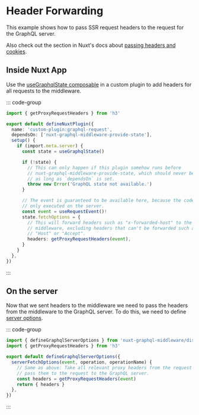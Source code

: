 # Header Forwarding

This example shows how to pass SSR request headers to the request for the
GraphQL server.

Also check out the section in Nuxt's docs about
[passing headers and cookies](https://nuxt.com/docs/getting-started/data-fetching#passing-headers-and-cookies).

## Inside Nuxt App

Use the [useGraphqlState composable](/composables/useGraphqlState) in a custom
plugin to add headers for all requests to the middleware.

::: code-group

```typescript [plugins/graphqlState.ts]
import { getProxyRequestHeaders } from 'h3'

export default defineNuxtPlugin({
  name: 'custom-plugin:graphql-request',
  dependsOn: ['nuxt-graphql-middleware-provide-state'],
  setup() {
    if (import.meta.server) {
      const state = useGraphqlState()

      if (!state) {
        // This can only happen if this plugin somehow runs before
        // nuxt-graphql-middleware-provide-state, which should never be the case
        // as long as `dependsOn` is set.
        throw new Error('GraphQL state not available.')
      }

      // The event is guaranteed to be available here, because the code is
      // only executed on the server.
      const event = useRequestEvent()!
      state.fetchOptions = {
        // This will forward headers such as "x-forwarded-host" to the
        // middleware, excluding headers that can't be forwarded such as
        // "Host" or "Accept".
        headers: getProxyRequestHeaders(event),
      }
    }
  },
})
```

:::

## On the server

Now that we sent headers to the middleware we need to pass the headers from the
middleware to the GraphQL server. To do this, we need to define
[server options](/configuration/server-options).

::: code-group

```typescript [~/server/graphqlMiddleware.serverOptions.ts]
import { defineGraphqlServerOptions } from 'nuxt-graphql-middleware/dist/runtime/serverOptions'
import { getProxyRequestHeaders } from 'h3'

export default defineGraphqlServerOptions({
  serverFetchOptions(event, operation, operationName) {
    // Same as above: Take all relevant proxy headers from the request and
    // pass them to the request to the GraphQL server.
    const headers = getProxyRequestHeaders(event)
    return { headers }
  },
})
```

:::
